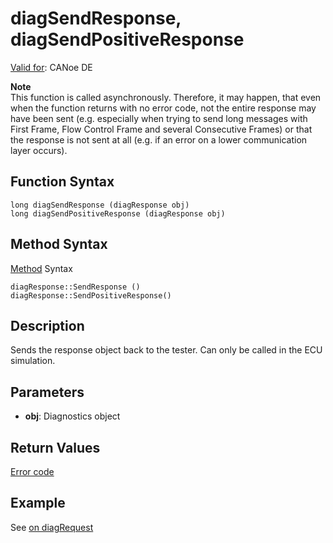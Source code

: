 # diagSendResponse, diagSendPositiveResponse

[Valid for](../../../Shared/FeatureAvailability.md): CANoe DE

**Note**  
This function is called asynchronously. Therefore, it may happen, that even when the function returns with no error code, not the entire response may have been sent (e.g. especially when trying to send long messages with First Frame, Flow Control Frame and several Consecutive Frames) or that the response is not sent at all (e.g. if an error on a lower communication layer occurs).

## Function Syntax

```plaintext
long diagSendResponse (diagResponse obj)
long diagSendPositiveResponse (diagResponse obj)
```

## Method Syntax

[Method](../../../Shared/CAPL/General/ClassesAndObjects.md) Syntax

```plaintext
diagResponse::SendResponse ()
diagResponse::SendPositiveResponse()
```

## Description

Sends the response object back to the tester. Can only be called in the ECU simulation.

## Parameters

- **obj**: Diagnostics object

## Return Values

[Error code](../CAPLfunctionsDiagnosticsErrorCode.md)

## Example

See [on diagRequest](../EventProcedures/CAPLfunctionOnDiagRequest.md)
